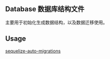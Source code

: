 ## Database 数据库结构文件
主要用于初始化生成数据结构，以及数据迁移使用。

## Usage
[sequelize-auto-migrations](https://github.com/flexxnn/sequelize-auto-migrations)
